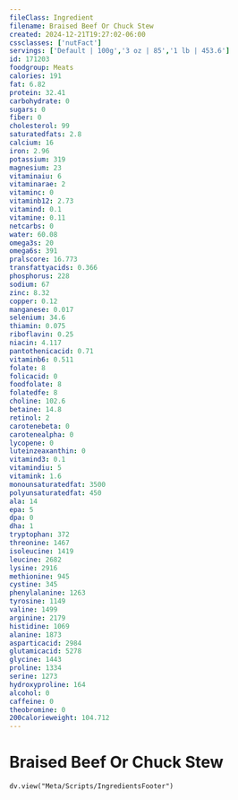 ```yaml
---
fileClass: Ingredient
filename: Braised Beef Or Chuck Stew
created: 2024-12-21T19:27:02-06:00
cssclasses: ['nutFact']
servings: ['Default | 100g','3 oz | 85','1 lb | 453.6']
id: 171203
foodgroup: Meats
calories: 191
fat: 6.82
protein: 32.41
carbohydrate: 0
sugars: 0
fiber: 0
cholesterol: 99
saturatedfats: 2.8
calcium: 16
iron: 2.96
potassium: 319
magnesium: 23
vitaminaiu: 6
vitaminarae: 2
vitaminc: 0
vitaminb12: 2.73
vitamind: 0.1
vitamine: 0.11
netcarbs: 0
water: 60.08
omega3s: 20
omega6s: 391
pralscore: 16.773
transfattyacids: 0.366
phosphorus: 228
sodium: 67
zinc: 8.32
copper: 0.12
manganese: 0.017
selenium: 34.6
thiamin: 0.075
riboflavin: 0.25
niacin: 4.117
pantothenicacid: 0.71
vitaminb6: 0.511
folate: 8
folicacid: 0
foodfolate: 8
folatedfe: 8
choline: 102.6
betaine: 14.8
retinol: 2
carotenebeta: 0
carotenealpha: 0
lycopene: 0
luteinzeaxanthin: 0
vitamind3: 0.1
vitamindiu: 5
vitamink: 1.6
monounsaturatedfat: 3500
polyunsaturatedfat: 450
ala: 14
epa: 5
dpa: 0
dha: 1
tryptophan: 372
threonine: 1467
isoleucine: 1419
leucine: 2682
lysine: 2916
methionine: 945
cystine: 345
phenylalanine: 1263
tyrosine: 1149
valine: 1499
arginine: 2179
histidine: 1069
alanine: 1873
asparticacid: 2984
glutamicacid: 5278
glycine: 1443
proline: 1334
serine: 1273
hydroxyproline: 164
alcohol: 0
caffeine: 0
theobromine: 0
200calorieweight: 104.712
---
```


# Braised Beef Or Chuck Stew

```dataviewjs
dv.view("Meta/Scripts/IngredientsFooter")
```